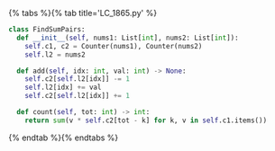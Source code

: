 {% tabs %}{% tab title='LC_1865.py' %}

```py
class FindSumPairs:
  def __init__(self, nums1: List[int], nums2: List[int]):
    self.c1, c2 = Counter(nums1), Counter(nums2)
    self.l2 = nums2

  def add(self, idx: int, val: int) -> None:
    self.c2[self.l2[idx]] -= 1
    self.l2[idx] += val
    self.c2[self.l2[idx]] += 1

  def count(self, tot: int) -> int:
    return sum(v * self.c2[tot - k] for k, v in self.c1.items())
```

{% endtab %}{% endtabs %}
